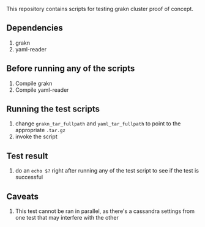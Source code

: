 This repository contains scripts for testing grakn cluster proof of concept.

## Dependencies
1. grakn
2. yaml-reader

## Before running any of the scripts
1. Compile grakn
2. Compile yaml-reader

## Running the test scripts
1. change `grakn_tar_fullpath` and `yaml_tar_fullpath` to point to the appropriate `.tar.gz`
2. invoke the script

## Test result
1. do an `echo $?` right after running any of the test script to see if the test is successful

## Caveats
1. This test cannot be ran in parallel, as there's a cassandra settings from one test that may interfere with the other
